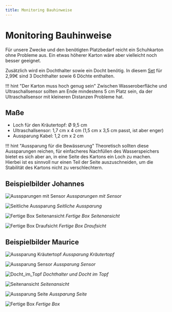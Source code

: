 ```yaml
---
title: Monitoring Bauhinweise
---
```


# Monitoring Bauhinweise

Für unsere Zwecke und den benötigten Platzbedarf reicht ein Schuhkarton ohne Probleme aus. Ein etwas höherer Karton wäre aber vielleicht noch besser geeignet.

Zusätzlich wird ein Dochthalter sowie ein Docht benötig. In diesem [Set](https://www.amazon.de/Emsa-515351-Bew%C3%A4sserungsset-Kr%C3%A4utertopf-Dochthalter/dp/B00T1OG5ZU/) für 2,99€ sind 3 Dochthalter sowie 6 Döchte enthalten.

!!! hint "Der Karton muss hoch genug sein"
    Zwischen Wasseroberfläche und Ultraschallsensor sollten am Ende mindestens 5 cm Platz sein, da der Ultraschallsensor mit kleineren Distanzen Probleme hat.

## Maße

* Loch für den Kräutertopf: Ø 9,5 cm  
* Ultraschallsensor: 1,7 cm x 4 cm (1,5 cm x 3,5 cm passt, ist aber enger)
* Aussparung Kabel: 1,2 cm x 2 cm

!!! hint "Aussparung für die Bewässerung"
    Theoretisch sollten diese Aussparungen reichen, für einfacheres Nachfüllen des Wasserspeichers bietet es sich aber an, in eine Seite des Kartons ein Loch zu machen. Hierbei ist es sinnvoll nur einen Teil der Seite auszuschneiden, um die Stabilität des Kartons nicht zu verschlechtern.

## Beispielbilder Johannes

![Aussparungen mit Sensor](2020-04-30-19-23-55.png)
*Aussparungen mit Sensor*

![Seitliche Aussparung](2020-04-30-19-25-41.png)
*Seitliche Aussparung*

![Fertige Box Seitenansicht](2020-04-30-19-26-36.png)
*Fertige Box Seitenansicht*

![Fertige Box Draufsicht](2020-04-30-19-27-46.png)
*Fertige Box Draufsicht*

## Beispielbilder Maurice

![Aussparung Kräutertopf](2020-04-30-19-29-24.png)
*Aussparung Kräutertopf*

![Aussparung Sensor](2020-04-30-19-29-53.png)
*Aussparung Sensor*

![Docht_im_Topf](2020-04-30-13-26-09.png)
*Dochthalter und Docht im Topf*

![Seitenansicht](2020-04-30-19-30-30.png)
*Seitenansicht*

![Aussparung Seite](2020-04-30-19-30-52.png)
*Aussparung Seite*

![Fertige Box](2020-04-30-19-31-18.png)
*Fertige Box*
